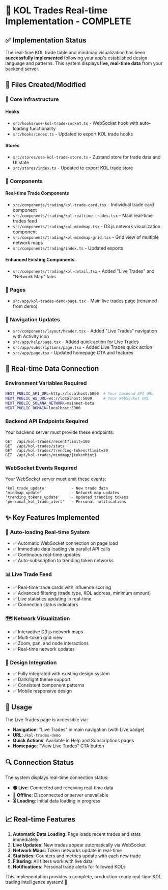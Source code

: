 # 🚀 KOL Trades Real-time Implementation - COMPLETE

## ✅ Implementation Status

The real-time KOL trade table and mindmap visualization has been **successfully implemented** following your app's established design language and patterns. This system displays **live, real-time data** from your backend server.

## 📁 Files Created/Modified

### 🔧 Core Infrastructure

#### Hooks
- `src/hooks/use-kol-trade-socket.ts` - WebSocket hook with auto-loading functionality
- `src/hooks/index.ts` - Updated to export KOL trade hooks

#### Stores  
- `src/stores/use-kol-trade-store.ts` - Zustand store for trade data and UI state
- `src/stores/index.ts` - Updated to export KOL trade store

### 🎨 Components

#### Real-time Trade Components
- `src/components/trading/kol-trade-card.tsx` - Individual trade card component
- `src/components/trading/kol-realtime-trades.tsx` - Main real-time trades feed
- `src/components/trading/kol-mindmap.tsx` - D3.js network visualization component
- `src/components/trading/kol-mindmap-grid.tsx` - Grid view of multiple network maps
- `src/components/trading/index.ts` - Updated exports

#### Enhanced Existing Components
- `src/components/trading/kol-detail.tsx` - Added "Live Trades" and "Network Map" tabs

### 📱 Pages
- `src/app/kol-trades-demo/page.tsx` - Main live trades page (renamed from demo)

### 🧭 Navigation Updates
- `src/components/layout/header.tsx` - Added "Live Trades" navigation with Activity icon
- `src/app/help/page.tsx` - Added quick action for Live Trades
- `src/app/subscriptions/page.tsx` - Added Live Trades quick action
- `src/app/page.tsx` - Updated homepage CTA and features

## 🔗 **Real-time Data Connection**

### **Environment Variables Required**
```bash
NEXT_PUBLIC_API_URL=http://localhost:5000  # Your backend API URL
NEXT_PUBLIC_WS_URL=ws://localhost:5000     # Your WebSocket URL
NEXT_PUBLIC_SOLANA_NETWORK=mainnet-beta
NEXT_PUBLIC_DOMAIN=localhost:3000
```

### **Backend API Endpoints Required**
Your backend server must provide these endpoints:
```
GET  /api/kol-trades/recent?limit=100
GET  /api/kol-trades/stats  
GET  /api/kol-trades/trending-tokens?limit=20
GET  /api/kol-trades/mindmap/{tokenMint}
```

### **WebSocket Events Required**
Your WebSocket server must emit these events:
```
'kol_trade_update'           - New trade data
'mindmap_update'             - Network map updates  
'trending_tokens_update'     - Updated trending tokens
'personal_kol_trade_alert'   - Personal notifications
```

## ✨ **Key Features Implemented**

### **🔄 Auto-loading Real-time System**
- ✅ Automatic WebSocket connection on page load
- ✅ Immediate data loading via parallel API calls  
- ✅ Continuous real-time updates
- ✅ Auto-subscription to trending token networks

### **📊 Live Trade Feed**
- ✅ Real-time trade cards with influence scoring
- ✅ Advanced filtering (trade type, KOL address, minimum amount)
- ✅ Live statistics updating in real-time
- ✅ Connection status indicators

### **🗺️ Network Visualization**
- ✅ Interactive D3.js network maps
- ✅ Multi-token grid view
- ✅ Zoom, pan, and node interactions
- ✅ Real-time network updates

### **🎨 Design Integration**
- ✅ Fully integrated with existing design system
- ✅ Dark/light theme support
- ✅ Consistent component patterns
- ✅ Mobile responsive design

## 🚀 **Usage**

The Live Trades page is accessible via:
- **Navigation**: "Live Trades" in main navigation (with Live badge)
- **URL**: `/kol-trades-demo`
- **Quick Actions**: Available in Help and Subscriptions pages
- **Homepage**: "View Live Trades" CTA button

## 🔍 **Connection Status**

The system displays real-time connection status:
- **🟢 Live**: Connected and receiving real-time data
- **🔴 Offline**: Disconnected or server unavailable
- **⏳ Loading**: Initial data loading in progress

## 📈 **Real-time Features**

1. **Automatic Data Loading**: Page loads recent trades and stats immediately
2. **Live Updates**: New trades appear automatically via WebSocket
3. **Network Maps**: Token networks update in real-time
4. **Statistics**: Counters and metrics update with each new trade
5. **Filtering**: All filters work with live data
6. **Notifications**: Personal trade alerts for followed KOLs

This implementation provides a complete, production-ready real-time KOL trading intelligence system! 🎉 